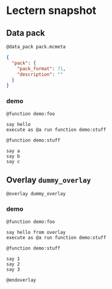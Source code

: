 # Lectern snapshot

## Data pack

`@data_pack pack.mcmeta`

```json
{
  "pack": {
    "pack_format": 71,
    "description": ""
  }
}
```

### demo

`@function demo:foo`

```mcfunction
say hello
execute as @a run function demo:stuff
```

`@function demo:stuff`

```mcfunction
say a
say b
say c
```

## Overlay `dummy_overlay`

`@overlay dummy_overlay`

### demo

`@function demo:foo`

```mcfunction
say hello from overlay
execute as @a run function demo:stuff
```

`@function demo:stuff`

```mcfunction
say 1
say 2
say 3
```

`@endoverlay`
